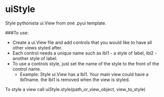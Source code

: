 uiStyle
=======

Style pythonista ui.View from one .pyui template.

###To use: 
* Create a ui.View file and add controls that you would like to have all other views styled after.
* Each control needs a unique name such as lbl1 - a style of label, lbl2 - another style of label.
* To use a controls style, just set the name of the style to the front of the control name.
    * Example: Style ui.View has a lbl1. Your main view could have a lbl1name. the lbl1 is removed when the view is styled.
    
To style a view call uiStyle.style(path_or_view_object, view_to_style)
